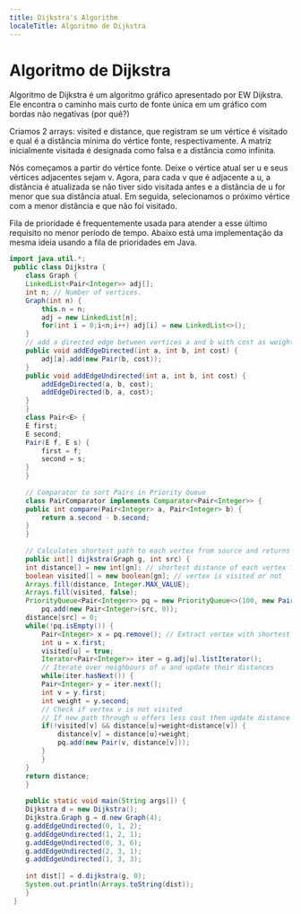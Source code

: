 ```yaml
---
title: Dijkstra's Algorithm
localeTitle: Algoritmo de Dijkstra
---
```

# Algoritmo de Dijkstra

Algoritmo de Dijkstra é um algoritmo gráfico apresentado por EW Dijkstra. Ele encontra o caminho mais curto de fonte única em um gráfico com bordas não negativas (por quê?)

Criamos 2 arrays: visited e distance, que registram se um vértice é visitado e qual é a distância mínima do vértice fonte, respectivamente. A matriz inicialmente visitada é designada como falsa e a distância como infinita.

Nós começamos a partir do vértice fonte. Deixe o vértice atual ser u e seus vértices adjacentes sejam v. Agora, para cada v que é adjacente a u, a distância é atualizada se não tiver sido visitada antes e a distância de u for menor que sua distância atual. Em seguida, selecionamos o próximo vértice com a menor distância e que não foi visitado.

Fila de prioridade é frequentemente usada para atender a esse último requisito no menor período de tempo. Abaixo está uma implementação da mesma ideia usando a fila de prioridades em Java.

```java
import java.util.*; 
 public class Dijkstra { 
    class Graph { 
    LinkedList<Pair<Integer>> adj[]; 
    int n; // Number of vertices. 
    Graph(int n) { 
        this.n = n; 
        adj = new LinkedList[n]; 
        for(int i = 0;i<n;i++) adj[i] = new LinkedList<>(); 
    } 
    // add a directed edge between vertices a and b with cost as weight 
    public void addEdgeDirected(int a, int b, int cost) { 
        adj[a].add(new Pair(b, cost)); 
    } 
    public void addEdgeUndirected(int a, int b, int cost) { 
        addEdgeDirected(a, b, cost); 
        addEdgeDirected(b, a, cost); 
    } 
    } 
    class Pair<E> { 
    E first; 
    E second; 
    Pair(E f, E s) { 
        first = f; 
        second = s; 
    } 
    } 
 
    // Comparator to sort Pairs in Priority Queue 
    class PairComparator implements Comparator<Pair<Integer>> { 
    public int compare(Pair<Integer> a, Pair<Integer> b) { 
        return a.second - b.second; 
    } 
    } 
 
    // Calculates shortest path to each vertex from source and returns the distance 
    public int[] dijkstra(Graph g, int src) { 
    int distance[] = new int[gn]; // shortest distance of each vertex from src 
    boolean visited[] = new boolean[gn]; // vertex is visited or not 
    Arrays.fill(distance, Integer.MAX_VALUE); 
    Arrays.fill(visited, false); 
    PriorityQueue<Pair<Integer>> pq = new PriorityQueue<>(100, new PairComparator()); 
        pq.add(new Pair<Integer>(src, 0)); 
    distance[src] = 0; 
    while(!pq.isEmpty()) { 
        Pair<Integer> x = pq.remove(); // Extract vertex with shortest distance from src 
        int u = x.first; 
        visited[u] = true; 
        Iterator<Pair<Integer>> iter = g.adj[u].listIterator(); 
        // Iterate over neighbours of u and update their distances 
        while(iter.hasNext()) { 
        Pair<Integer> y = iter.next(); 
        int v = y.first; 
        int weight = y.second; 
        // Check if vertex v is not visited 
        // If new path through u offers less cost then update distance array and add to pq 
        if(!visited[v] && distance[u]+weight<distance[v]) { 
            distance[v] = distance[u]+weight; 
            pq.add(new Pair(v, distance[v])); 
        } 
        } 
    } 
    return distance; 
    } 
 
    public static void main(String args[]) { 
    Dijkstra d = new Dijkstra(); 
    Dijkstra.Graph g = d.new Graph(4); 
    g.addEdgeUndirected(0, 1, 2); 
    g.addEdgeUndirected(1, 2, 1); 
    g.addEdgeUndirected(0, 3, 6); 
    g.addEdgeUndirected(2, 3, 1); 
    g.addEdgeUndirected(1, 3, 3); 
 
    int dist[] = d.dijkstra(g, 0); 
    System.out.println(Arrays.toString(dist)); 
    } 
 } 

```